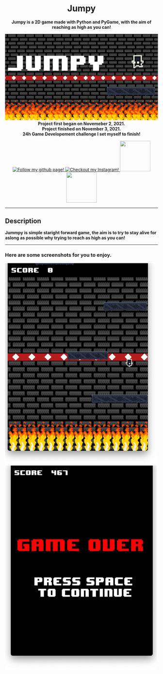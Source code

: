 <!--- Start of my template --->
<h1 align="center">
  Jumpy
</h1>
<p align="center">
  <b>Jumpy is a 2D game made with Python and PyGame, with the aim of reaching as high as you can!</b>
</p>

<p align="center">
  <img src=Jumpy.png width="700"><br>
  <b>
    Project first began on Novemeber 2, 2021.<br>
    Project finished on November 3, 2021.<br>
    24h Game Developement challenge I set myself to finish!
  </b>
</p>

<!-- Socials -->

<p align="center">
  <a href=https://github.com/atassicodes>
  <img src="https://img.icons8.com/doodle/344/github--v1.png" width="100" height="100" alt="Follow my github page!">
  </a>
  
  <a href=https://instagram.com/atassicodes/>
  <img src="https://img.icons8.com/doodle/344/instagram-new.png" width="100" height="100" alt="Checkout my Instagram!">
  </a>
  
  <a href=https://www.sharifatassi.com>
  <img src="https://img.icons8.com/doodle/344/domain.png" width="100" height="100">
  </a>
  
  <a href=https://stackoverflow.com/users/14664937/atassicodes>
  <img src="https://upload.wikimedia.org/wikipedia/commons/e/ef/Stack_Overflow_icon.svg" width="100" height="100">
  </a>
</p>

<!-------->
***
<!--- End of my template --->

## Description

**Jummpy is simple staright forward game, the aim is to try to stay alive for aslong as possible why trying to reach as high as you can!**

***

### Here are some screenshots for you to enjoy.
<img src=Jumpy-screenshot.png width=500><img src=Jumpy-gameover.png width=500>
